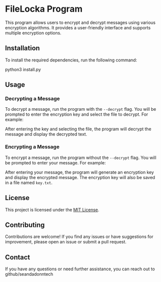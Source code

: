 # FileLocka Program

This program allows users to encrypt and decrypt messages using various encryption algorithms. It provides a user-friendly interface and supports multiple encryption options.

## Installation

To install the required dependencies, run the following command:

python3 install.py

## Usage

### Decrypting a Message

To decrypt a message, run the program with the `--decrypt` flag. You will be prompted to enter the encryption key and select the file to decrypt. For example:

After entering the key and selecting the file, the program will decrypt the message and display the decrypted text.

### Encrypting a Message

To encrypt a message, run the program without the `--decrypt` flag. You will be prompted to enter your message. For example:

After entering your message, the program will generate an encryption key and display the encrypted message. The encryption key will also be saved in a file named `key.txt`.

## License

This project is licensed under the [MIT License](LICENSE).

## Contributing

Contributions are welcome! If you find any issues or have suggestions for improvement, please open an issue or submit a pull request.

## Contact

If you have any questions or need further assistance, you can reach out to github/seandadonntech
